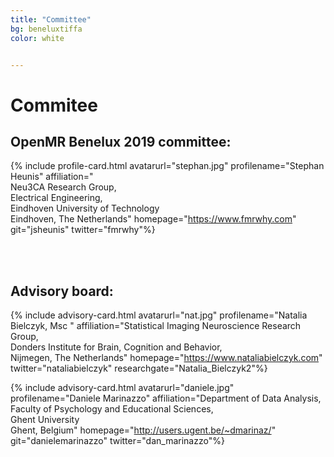 ```yaml
---
title: "Committee"
bg: beneluxtiffa
color: white


---
```


# Commitee


## OpenMR Benelux 2019 committee:

<div id="profile-container">

{% include profile-card.html avatarurl="stephan.jpg" profilename="Stephan Heunis" affiliation="<br>Neu3CA Research Group, <br>Electrical Engineering, <br> Eindhoven University of Technology<br>Eindhoven, The Netherlands" homepage="https://www.fmrwhy.com" git="jsheunis" twitter="fmrwhy"%}


<br>
<br>
</div>


## Advisory board:

<div id="profile-container">

{% include advisory-card.html avatarurl="nat.jpg" profilename="Natalia Bielczyk, Msc " affiliation="Statistical Imaging Neuroscience Research Group,<br> Donders Institute for Brain, Cognition and Behavior,<br>Nijmegen, The Netherlands" homepage="https://www.nataliabielczyk.com" twitter="nataliabielczyk" researchgate="Natalia_Bielczyk2"%}

{% include advisory-card.html avatarurl="daniele.jpg" profilename="Daniele Marinazzo" affiliation="Department of Data Analysis,<br>Faculty of Psychology and Educational Sciences,<br>Ghent University <br>Ghent, Belgium" homepage="http://users.ugent.be/~dmarinaz/" git="danielemarinazzo" twitter="dan_marinazzo"%}

</div>